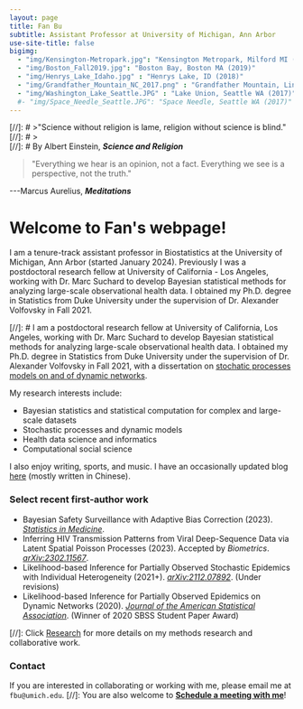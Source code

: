 ```yaml
---
layout: page
title: Fan Bu
subtitle: Assistant Professor at University of Michigan, Ann Arbor
use-site-title: false
bigimg:
  - "img/Kensington-Metropark.jpg": "Kensington Metropark, Milford MI (2023)"
  - "img/Boston_Fall2019.jpg": "Boston Bay, Boston MA (2019)"
  - "img/Henrys_Lake_Idaho.jpg" : "Henrys Lake, ID (2018)"
  - "img/Grandfather_Mountain_NC_2017.png" : "Grandfather Mountain, Linville NC (2017)"
  - "img/Washington_Lake_Seattle.JPG" : "Lake Union, Seattle WA (2017)"
  #- "img/Space_Needle_Seattle.JPG": "Space Needle, Seattle WA (2017)"
---
```


[//]: # >"Science without religion is lame, religion without science is blind." 
[//]: # >  
[//]: # By Albert Einstein, **_Science and Religion_**  


> "Everything we hear is an opinion, not a fact. Everything we see is a perspective, not the truth."
>
---Marcus Aurelius, **_Meditations_**

# Welcome to Fan's webpage!

I am a tenure-track assistant professor in Biostatistics at the University of Michigan, Ann Arbor (started January 2024). Previously I was a postdoctoral research fellow at University of California - Los Angeles, working with Dr. Marc Suchard to develop Bayesian statistical methods for analyzing large-scale observational health data. I obtained my Ph.D. degree in Statistics from Duke University under the supervision of Dr. Alexander Volfovsky in Fall 2021. 

[//]: # I am a postdoctoral research fellow at University of California, Los Angeles, working with Dr. Marc Suchard to develop Bayesian statistical methods for analyzing large-scale observational health data. I obtained my Ph.D. degree in Statistics from Duke University under the supervision of Dr. Alexander Volfovsky in Fall 2021, with a dissertation on [stochatic processes models on and of dynamic networks](https://www.proquest.com/docview/2583399863?pq-origsite=gscholar&fromopenview=true).

My research interests include:

- Bayesian statistics and statistical computation for complex and large-scale datasets
- Stochastic processes and dynamic models
- Health data science and informatics
- Computational social science

I also enjoy writing, sports, and music. I have an occasionally updated blog [here](https://fanbublog.wordpress.com/) (mostly written in Chinese). 

### Select recent first-author work

- Bayesian Safety Surveillance with Adaptive Bias Correction (2023). [_Statistics in Medicine_](https://onlinelibrary.wiley.com/doi/10.1002/sim.9968). 
- Inferring HIV Transmission Patterns from Viral Deep-Sequence Data via Latent Spatial Poisson Processes (2023). Accepted by _Biometrics_. [_arXiv:2302.11567_](https://arxiv.org/abs/2302.11567). 
- Likelihood-based Inference for Partially Observed Stochastic Epidemics with Individual Heterogeneity (2021+). [_arXiv:2112.07892_](https://arxiv.org/abs/2112.07892). (Under revisions)
- Likelihood-based Inference for Partially Observed Epidemics on Dynamic Networks (2020). [_Journal of the American Statistical Association_](https://www.tandfonline.com/doi/abs/10.1080/01621459.2020.1790376). (Winner of 2020 SBSS Student Paper Award)

[//]: Click [Research](https://fanbu1995.github.io/research) for more details on my methods research and collaborative work. 

### Contact 
If you are interested in collaborating or working with me, please email me at ``fbu@umich.edu``.
[//]: You are also welcome to [**Schedule a meeting with me**](https://calendly.com/fanbu)!
